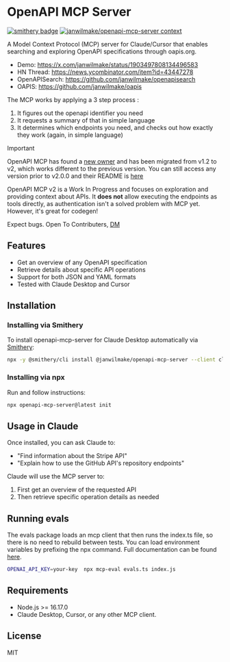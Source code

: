 # OpenAPI MCP Server

[![smithery badge](https://smithery.ai/badge/@janwilmake/openapi-mcp-server)](https://smithery.ai/server/@janwilmake/openapi-mcp-server) [![janwilmake/openapi-mcp-server context](https://badge.forgithub.com/janwilmake/openapi-mcp-server?excludePathPatterns=README-v1.md&excludePathPatterns=*.yaml)](https://uithub.com/janwilmake/openapi-mcp-server?excludePathPatterns=README-v1.md&excludePathPatterns=*.yaml)

A Model Context Protocol (MCP) server for Claude/Cursor that enables searching and exploring OpenAPI specifications through oapis.org.

- Demo: https://x.com/janwilmake/status/1903497808134496583
- HN Thread: https://news.ycombinator.com/item?id=43447278
- OpenAPISearch: https://github.com/janwilmake/openapisearch
- OAPIS: https://github.com/janwilmake/oapis

The MCP works by applying a 3 step process :

1. It figures out the openapi identifier you need
2. It requests a summary of that in simple language
3. It determines which endpoints you need, and checks out how exactly they work (again, in simple language)

> [!IMPORTANT]
> OpenAPI MCP has found a [new owner](https://github.com/janwilmake) and has been migrated from v1.2 to v2, which works different to the previous version. You can still access any version prior to v2.0.0 and their README is [here](README-v1.md)
>
> OpenAPI MCP v2 is a Work In Progress and focuses on exploration and providing context about APIs. It **does not** allow executing the endpoints as tools directly, as authentication isn't a solved problem with MCP yet. However, it's great for codegen!
>
> Expect bugs. Open To Contributers, [DM](https://x.com/janwilmake)

## Features

- Get an overview of any OpenAPI specification
- Retrieve details about specific API operations
- Support for both JSON and YAML formats
- Tested with Claude Desktop and Cursor

## Installation

### Installing via Smithery

To install openapi-mcp-server for Claude Desktop automatically via [Smithery](https://smithery.ai/server/@janwilmake/openapi-mcp-server):

```bash
npx -y @smithery/cli install @janwilmake/openapi-mcp-server --client claude
```

### Installing via npx

Run and follow instructions:

```bash
npx openapi-mcp-server@latest init
```

## Usage in Claude

Once installed, you can ask Claude to:

- "Find information about the Stripe API"
- "Explain how to use the GitHub API's repository endpoints"

Claude will use the MCP server to:

1. First get an overview of the requested API
2. Then retrieve specific operation details as needed



## Running evals

The evals package loads an mcp client that then runs the index.ts file, so there is no need to rebuild between tests. You can load environment variables by prefixing the npx command. Full documentation can be found [here](https://www.mcpevals.io/docs).

```bash
OPENAI_API_KEY=your-key  npx mcp-eval evals.ts index.js
```
## Requirements

- Node.js >= 16.17.0
- Claude Desktop, Cursor, or any other MCP client.

## License

MIT
